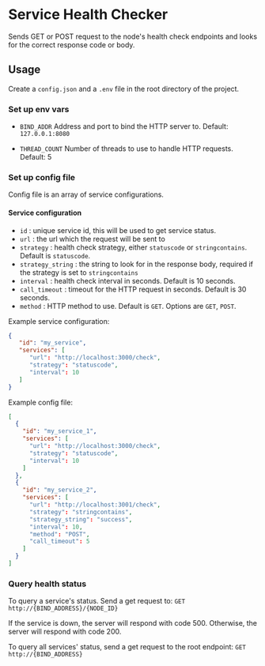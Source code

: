 # Service Health Checker

Sends GET or POST request to the node's health check endpoints and looks for the correct response code or body.

## Usage

Create a `config.json` and a `.env` file in the root directory of the project.

### Set up env vars
- `BIND_ADDR`
Address and port to bind the HTTP server to. Default: `127.0.0.1:8080`

- `THREAD_COUNT`
Number of threads to use to handle HTTP requests. Default: 5

### Set up config file

Config file is an array of service configurations.

#### Service configuration

- `id` : unique service id, this will be used to get service status.
- `url` : the url which the request will be sent to
- `strategy` : health check strategy, either `statuscode` or `stringcontains`. Default is `statuscode`.
- `strategy_string` : the string to look for in the response body, required if the strategy is set to `stringcontains`
- `interval` : health check interval in seconds. Default is 10 seconds.
- `call_timeout` : timeout for the HTTP request in seconds. Default is 30 seconds.
- `method` : HTTP method to use. Default is `GET`. Options are `GET`, `POST`.


Example service configuration:
```json
{
   "id": "my_service",
   "services": [
      "url": "http://localhost:3000/check",
      "strategy": "statuscode",
      "interval": 10
   ]
}
```

Example config file:
```json
[
  {
    "id": "my_service_1",
    "services": [
      "url": "http://localhost:3000/check",
      "strategy": "statuscode",
      "interval": 10
    ]
  },
  {
    "id": "my_service_2",
    "services": [
      "url": "http://localhost:3001/check",
      "strategy": "stringcontains",
      "strategy_string": "success",
      "interval": 10,
      "method": "POST",
      "call_timeout": 5
    ]    
  }
]
```

### Query health status

To query a service's status. Send a get request to:
`GET http://{BIND_ADDRESS}/{NODE_ID}`

If the service is down, the server will respond with code 500. Otherwise, the server will respond with code 200.

To query all services' status, send a get request to the root endpoint:
`GET http://{BIND_ADDRESS}`
